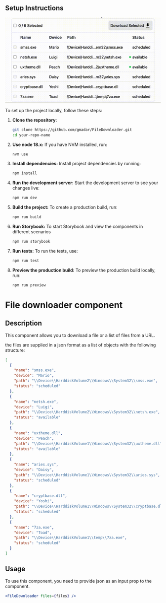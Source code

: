 ## Setup Instructions

![screenshot](https://github.com/gmadar/FileDownloader/blob/main/assets/demo.gif?raw=true)

To set up the project locally, follow these steps:

1. **Clone the repository:**
   ```sh
   git clone https://github.com/gmadar/FileDownloader.git
   cd your-repo-name
   ```

2. **Use node 18.x:**
   If you have NVM installed, run:
   ```sh
   nvm use
   ```

3. **Install dependencies:**
   Install project dependencies by running:
   ```sh
   npm install
   ```

4. **Run the development server:**
   Start the development server to see your changes live:
   ```sh
   npm run dev
   ```

5. **Build the project:**
   To create a production build, run:
   ```sh
   npm run build
   ```

6. **Run Storybook:**
   To start Storybook and view the components in different scenarios
   ```sh
   npm run storybook
   ```

7. **Run tests:**
   To run the tests, use:
   ```sh
   npm run test
   ```

8. **Preview the production build:**
   To preview the production build locally, run:
   ```sh
   npm run preview
   ```

# File downloader component

## Description

This component allows you to download a file or a list of files from a URL.

the files are supplied in a json format as a list of objects with the following structure:

```json
[
  {
    "name": "smss.exe",
    "device": "Mario",
    "path": "\\Device\\HarddiskVolume2\\Windows\\System32\\smss.exe",
    "status": "scheduled"
  },
  {
    "name": "netsh.exe",
    "device": "Luigi",
    "path": "\\Device\\HarddiskVolume2\\Windows\\System32\\netsh.exe",
    "status": "available"
  },
  {
    "name": "uxtheme.dll",
    "device": "Peach",
    "path": "\\Device\\HarddiskVolume1\\Windows\\System32\\uxtheme.dll",
    "status": "available"
  },
  {
    "name": "aries.sys",
    "device": "Daisy",
    "path": "\\Device\\HarddiskVolume1\\Windows\\System32\\aries.sys",
    "status": "scheduled"
  },
  {
    "name": "cryptbase.dll",
    "device": "Yoshi",
    "path": "\\Device\\HarddiskVolume1\\Windows\\System32\\cryptbase.dll",
    "status": "scheduled"
  },
  {
    "name": "7za.exe",
    "device": "Toad",
    "path": "\\Device\\HarddiskVolume1\\temp\\7za.exe",
    "status": "scheduled"
  }
]
```

## Usage

To use this component, you need to provide json as an input prop to the component.

```jsx
<FileDownloader files={files} />
```

